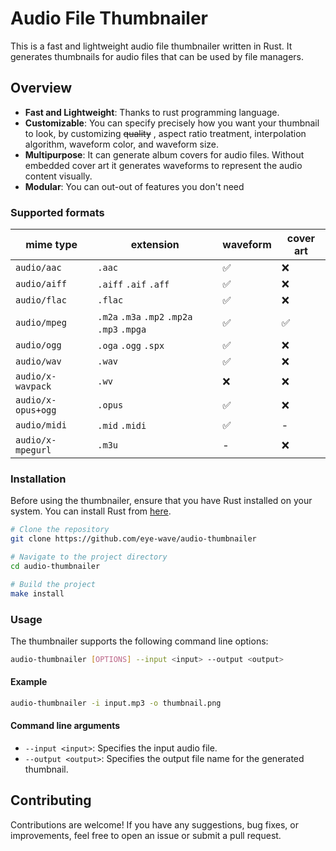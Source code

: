 # Audio File Thumbnailer

This is a fast and lightweight audio file thumbnailer written in Rust. It generates thumbnails for audio files that can be used by file managers.

## Overview

- **Fast and Lightweight**: Thanks to rust programming language.
- **Customizable**: You can specify precisely how you want your thumbnail to look, by customizing ~~quality~~ , aspect ratio treatment, interpolation algorithm, waveform color, and waveform size.
- **Multipurpose**: It can generate album covers for audio files. Without embedded cover art it generates waveforms to represent the audio content visually.
- **Modular**: You can out-out of features you don't need

### Supported formats
| mime type | extension | waveform | cover art |
|-|-|-|-|
|`audio/aac`|`.aac`|✅|❌
|`audio/aiff`|`.aiff` `.aif` `.aff`|✅|❌
|`audio/flac`|`.flac`|✅|❌
|`audio/mpeg`|`.m2a` `.m3a` `.mp2` `.mp2a` `.mp3` `.mpga`|✅|✅
|`audio/ogg`|`.oga` `.ogg` `.spx`|✅|❌
|`audio/wav`|`.wav`|✅|❌
|`audio/x-wavpack`|`.wv`|❌|❌
|`audio/x-opus+ogg`|`.opus`|✅|❌
|`audio/midi`|`.mid` `.midi` |✅|-
|`audio/x-mpegurl`|`.m3u`|-|❌

### Installation

Before using the thumbnailer, ensure that you have Rust installed on your system. You can install Rust from [here](https://www.rust-lang.org/tools/install).

```bash
# Clone the repository
git clone https://github.com/eye-wave/audio-thumbnailer

# Navigate to the project directory
cd audio-thumbnailer

# Build the project
make install
```

### Usage

The thumbnailer supports the following command line options:

```bash
audio-thumbnailer [OPTIONS] --input <input> --output <output>
```

#### Example
```bash
audio-thumbnailer -i input.mp3 -o thumbnail.png
```
#### Command line arguments
- `--input <input>`: Specifies the input audio file.
- `--output <output>`: Specifies the output file name for the generated thumbnail.

## Contributing

Contributions are welcome! If you have any suggestions, bug fixes, or improvements, feel free to open an issue or submit a pull request.
